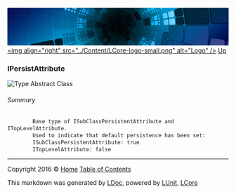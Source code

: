 ![](../Content/LCore-banner-small.png "")
[&lt;img align=&quot;right&quot; src=&quot;../Content/LCore-logo-small.png&quot; alt=&quot;Logo&quot; /&gt;](../../README.md)
[Up](../L.md)

### IPersistAttribute

![Type Abstract Class](http://b.repl.ca/v1/Type-Abstract%20Class-blue.png "")




###### Summary

            Base type of ISubClassPersistentAttribute and ITopLevelAttribute.
            Used to indicate that default persistence has been set:
            ISubClassPersistentAttribute: true
            ITopLevelAttribute: false
            



---

Copyright 2016 &copy; [Home](../../README.md) [Table of Contents](../../TableOfContents.md)

This markdown was generated by [LDoc](https://github.com/CodeSingularity/LDoc), powered by [LUnit](https://github.com/CodeSingularity/LUnit), [LCore](https://github.com/CodeSingularity/LCore)
